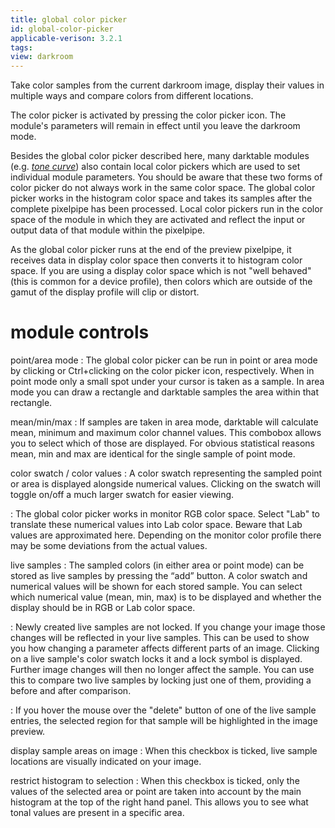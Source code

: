 ```yaml
---
title: global color picker
id: global-color-picker
applicable-verison: 3.2.1
tags: 
view: darkroom
---
```


Take color samples from the current darkroom image, display their values in multiple ways and compare colors from different locations. 

The color picker is activated by pressing the color picker icon. The module's parameters will remain in effect until you leave the darkroom mode.

Besides the global color picker described here, many darktable modules (e.g. [_tone curve_](../../processing-modules/tone-curve.md)) also contain local color pickers which are used to set individual module parameters. You should be aware that these two forms of color picker do not always work in the same color space. The global color picker works in the histogram color space and takes its samples after the complete pixelpipe has been processed. Local color pickers run in the color space of the module in which they are activated and reflect the input or output data of that module within the pixelpipe.

As the global color picker runs at the end of the preview pixelpipe, it receives data in display color space then converts it to histogram color space. If you are using a display color space which is not "well behaved" (this is common for a device profile), then colors which are outside of the gamut of the display profile will clip or distort.

# module controls

point/area mode
: The global color picker can be run in point or area mode by clicking or Ctrl+clicking on the color picker icon, respectively. When in point mode only a small spot under your cursor is taken as a sample. In area mode you can draw a rectangle and darktable samples the area within that rectangle.

mean/min/max
: If samples are taken in area mode, darktable will calculate mean, minimum and maximum color channel values. This combobox allows you to select which of those are displayed. For obvious statistical reasons mean, min and max are identical for the single sample of point mode.

color swatch / color values
: A color swatch representing the sampled point or area is displayed alongside numerical values. Clicking on the swatch will toggle on/off a much larger swatch for easier viewing.

: The global color picker works in monitor RGB color space. Select "Lab" to translate these numerical values into Lab color space. Beware that Lab values are approximated here. Depending on the monitor color profile there may be some deviations from the actual values.

live samples
: The sampled colors (in either area or point mode) can be stored as live samples by pressing the “add” button. A color swatch and numerical values will be shown for each stored sample. You can select which numerical value (mean, min, max) is to be displayed and whether the display should be in RGB or Lab color space.

: Newly created live samples are not locked. If you change your image those changes will be reflected in your live samples. This can be used to show you how changing a parameter affects different parts of an image. Clicking on a live sample's color swatch locks it and a lock symbol is displayed. Further image changes will then no longer affect the sample. You can use this to compare two live samples by locking just one of them, providing a before and after comparison.

: If you hover the mouse over the "delete" button of one of the live sample entries, the selected region for that sample will be highlighted in the image preview.

display sample areas on image
: When this checkbox is ticked, live sample locations are visually indicated on your image. 

restrict histogram to selection
: When this checkbox is ticked, only the values of the selected area or point are taken into account by the main histogram at the top of the right hand panel. This allows you to see what tonal values are present in a specific area.

